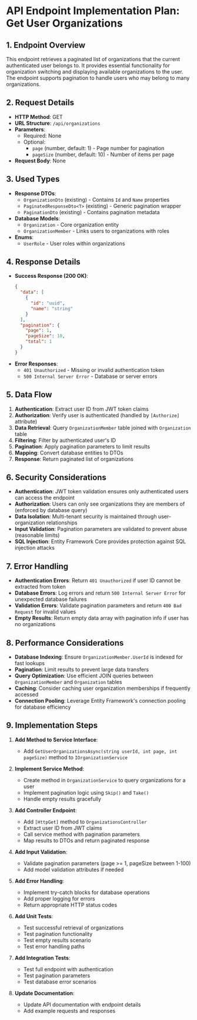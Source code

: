 # API Endpoint Implementation Plan: Get User Organizations

## 1. Endpoint Overview

This endpoint retrieves a paginated list of organizations that the current authenticated user belongs to. It provides essential functionality for organization switching and displaying available organizations to the user. The endpoint supports pagination to handle users who may belong to many organizations.

## 2. Request Details

- **HTTP Method**: GET
- **URL Structure**: `/api/organizations`
- **Parameters**:
  - Required: None
  - Optional: 
    - `page` (number, default: 1) - Page number for pagination
    - `pageSize` (number, default: 10) - Number of items per page
- **Request Body**: None

## 3. Used Types

- **Response DTOs**:
  - `OrganizationDto` (existing) - Contains `Id` and `Name` properties
  - `PaginatedResponseDto<T>` (existing) - Generic pagination wrapper
  - `PaginationDto` (existing) - Contains pagination metadata
- **Database Models**:
  - `Organization` - Core organization entity
  - `OrganizationMember` - Links users to organizations with roles
- **Enums**:
  - `UserRole` - User roles within organizations

## 4. Response Details

- **Success Response (200 OK)**:
  ```json
  {
    "data": [
      {
        "id": "uuid",
        "name": "string"
      }
    ],
    "pagination": {
      "page": 1,
      "pageSize": 10,
      "total": 1
    }
  }
  ```
- **Error Responses**:
  - `401 Unauthorized` - Missing or invalid authentication token
  - `500 Internal Server Error` - Database or server errors

## 5. Data Flow

1. **Authentication**: Extract user ID from JWT token claims
2. **Authorization**: Verify user is authenticated (handled by `[Authorize]` attribute)
3. **Data Retrieval**: Query `OrganizationMember` table joined with `Organization` table
4. **Filtering**: Filter by authenticated user's ID
5. **Pagination**: Apply pagination parameters to limit results
6. **Mapping**: Convert database entities to DTOs
7. **Response**: Return paginated list of organizations

## 6. Security Considerations

- **Authentication**: JWT token validation ensures only authenticated users can access the endpoint
- **Authorization**: Users can only see organizations they are members of (enforced by database query)
- **Data Isolation**: Multi-tenant security is maintained through user-organization relationships
- **Input Validation**: Pagination parameters are validated to prevent abuse (reasonable limits)
- **SQL Injection**: Entity Framework Core provides protection against SQL injection attacks

## 7. Error Handling

- **Authentication Errors**: Return `401 Unauthorized` if user ID cannot be extracted from token
- **Database Errors**: Log errors and return `500 Internal Server Error` for unexpected database failures
- **Validation Errors**: Validate pagination parameters and return `400 Bad Request` for invalid values
- **Empty Results**: Return empty data array with pagination info if user has no organizations

## 8. Performance Considerations

- **Database Indexing**: Ensure `OrganizationMember.UserId` is indexed for fast lookups
- **Pagination**: Limit results to prevent large data transfers
- **Query Optimization**: Use efficient JOIN queries between `OrganizationMember` and `Organization` tables
- **Caching**: Consider caching user organization memberships if frequently accessed
- **Connection Pooling**: Leverage Entity Framework's connection pooling for database efficiency

## 9. Implementation Steps

1. **Add Method to Service Interface**:
   - Add `GetUserOrganizationsAsync(string userId, int page, int pageSize)` method to `IOrganizationService`

2. **Implement Service Method**:
   - Create method in `OrganizationService` to query organizations for a user
   - Implement pagination logic using `Skip()` and `Take()`
   - Handle empty results gracefully

3. **Add Controller Endpoint**:
   - Add `[HttpGet]` method to `OrganizationsController`
   - Extract user ID from JWT claims
   - Call service method with pagination parameters
   - Map results to DTOs and return paginated response

4. **Add Input Validation**:
   - Validate pagination parameters (page >= 1, pageSize between 1-100)
   - Add model validation attributes if needed

5. **Add Error Handling**:
   - Implement try-catch blocks for database operations
   - Add proper logging for errors
   - Return appropriate HTTP status codes

6. **Add Unit Tests**:
   - Test successful retrieval of organizations
   - Test pagination functionality
   - Test empty results scenario
   - Test error handling paths

7. **Add Integration Tests**:
   - Test full endpoint with authentication
   - Test pagination parameters
   - Test database error scenarios

8. **Update Documentation**:
   - Update API documentation with endpoint details
   - Add example requests and responses
